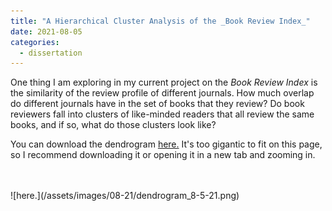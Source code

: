 ```yaml
---
title: "A Hierarchical Cluster Analysis of the _Book Review Index_"
date: 2021-08-05
categories:
  - dissertation
---
```


One thing I am exploring in my current project on the _Book Review Index_ is the similarity of the review profile of different journals. How much overlap do different journals have in the set of books that they review? Do book reviewers fall into clusters of like-minded readers that all review the same books, and if so, what do those clusters look like? 


You can download the dendrogram [here.](/assets/images/08-21/dendrogram_8-5-21.png) It's too gigantic to fit on this page, so I recommend downloading it or opening it in a new tab and zooming in. 

<br/>
<br/>
![here.](/assets/images/08-21/dendrogram_8-5-21.png)
<br/>
<br/>
